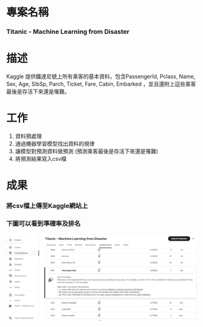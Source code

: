 # 專案名稱
### Titanic - Machine Learning from Disaster
# 描述
Kaggle 提供鐵達尼號上所有乘客的基本資料，包含PassengerId, Pclass,	Name,	Sex,	Age,	SibSp,	Parch,	Ticket,	Fare,	Cabin,	Embarked
，並且還附上這些乘客最後是存活下來還是罹難。
# 工作
1. 資料預處理
2. 通過機器學習模型找出資料的規律
3. 讓模型對預測資料做預測 (預測乘客最後是存活下來還是罹難)
4. 將預測結果寫入csv檔
# 成果
### 將csv檔上傳至Kaggle網站上
### 下圖可以看到準確率及排名
![image](https://github.com/JN11540/Kaggle_Titanic/blob/master/%E8%9E%A2%E5%B9%95%E6%93%B7%E5%8F%96%E7%95%AB%E9%9D%A2%202024-02-17%20110804.png)
